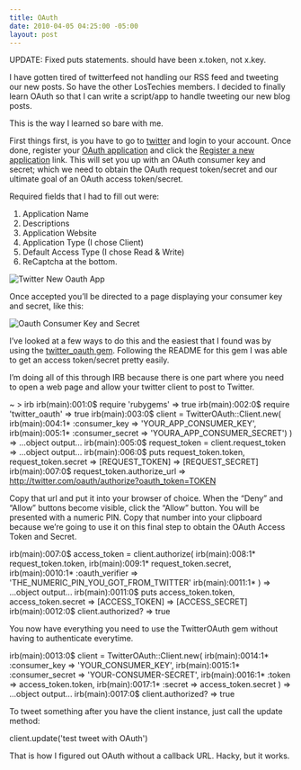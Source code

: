 ```yaml
---
title: OAuth
date: 2010-04-05 04:25:00 -05:00
layout: post
---
```


UPDATE: Fixed puts statements. should have been x.token, not x.key.

I have gotten tired of twitterfeed not handling our RSS feed and tweeting our new posts. So have the other LosTechies members. I decided to finally learn OAuth so that I can write a script/app to handle tweeting our new blog posts.

This is the way I learned so bare with me.

First things first, is you have to go to [twitter](http://twitter.com) and login to your account. Once done, register your [OAuth application](http://twitter.com/oauth_clients) and click the [Register a new application](http://twitter.com/apps/new) link. This will set you up with an OAuth consumer key and secret; which we need to obtain the OAuth request token/secret and our ultimate goal of an OAuth access token/secret.

Required fields that I had to fill out were:

 1. Application Name
 2. Descriptions
 3. Application Website
 4. Application Type (I chose Client)
 5. Default Access Type (I chose Read & Write)
 6. ReCaptcha at the bottom.

![Twitter New Oauth App](http://c1261852.cdn.cloudfiles.rackspacecloud.com/twitter_new_oauth_app.png)

Once accepted you’ll be directed to a page displaying your consumer key and secret, like this:

![Oauth Consumer Key and Secret](http://c1261852.cdn.cloudfiles.rackspacecloud.com/oauth_consumer_key_and_secret.png)

I’ve looked at a few ways to do this and the easiest that I found was by using the [twitter_oauth gem](http://github.com/moomerman/twitter_oauth). Following the README for this gem I was able to get an access token/secret pretty easily.

I’m doing all of this through IRB because there is one part where you need to open a web page and allow your twitter client to post to Twitter.

  ~ > irb
  irb(main):001:0$ require 'rubygems'
  => true
  irb(main):002:0$ require 'twitter_oauth'
  => true
  irb(main):003:0$ client = TwitterOAuth::Client.new(
  irb(main):004:1* :consumer_key => 'YOUR_APP_CONSUMER_KEY',
  irb(main):005:1* :consumer_secret => 'YOURA_APP_CONSUMER_SECRET')
  )
  => ...object output...
  irb(main):005:0$ request_token = client.request_token
  => ...object output...
  irb(main):006:0$ puts request_token.token, request_token.secret
  => [REQUEST_TOKEN]
  => [REQUEST_SECRET]
  irb(main):007:0$ request_token.authorize_url
  => http://twitter.com/oauth/authorize?oauth_token=TOKEN

Copy that url and put it into your browser of choice. When the “Deny” and “Allow” buttons become visible, click the “Allow” button. You will be presented with a numeric PIN. Copy that number into your clipboard because we’re going to use it on this final step to obtain the OAuth Access Token and Secret.

  irb(main):007:0$ access_token = client.authorize(
  irb(main):008:1*  request_token.token,
  irb(main):009:1*  request_token.secret,
  irb(main):0010:1* :oauth_verifier => 'THE_NUMERIC_PIN_YOU_GOT_FROM_TWITTER'
  irb(main):0011:1* )
  => ...object output...
  irb(main):0011:0$ puts access_token.token, access_token.secret
  => [ACCESS_TOKEN]
  => [ACCESS_SECRET]
  irb(main):0012:0$ client.authorized?
  => true

You now have everything you need to use the TwitterOAuth gem without having to authenticate everytime.

  irb(main):0013:0$ client = TwitterOAuth::Client.new(
  irb(main):0014:1*  :consumer_key => 'YOUR_CONSUMER_KEY',
  irb(main):0015:1*  :consumer_secret => 'YOUR-CONSUMER-SECRET',
  irb(main):0016:1*  :token => access_token.token,
  irb(main):0017:1*  :secret => access_token.secret
  )
  => ...object output...
  irb(main):0017:0$ client.authorized?
  => true

To tweet something after you have the client instance, just call the update method:

  client.update('test tweet with OAuth')

That is how I figured out OAuth without a callback URL. Hacky, but it works.
